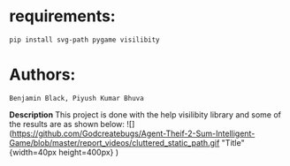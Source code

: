 # requirements:

    pip install svg-path pygame visilibity

# Authors:
    Benjamin Black, Piyush Kumar Bhuva
    
**Description**
This project is done with the help visilibity library and some of the results are as shown below:
![](https://github.com/Godcreatebugs/Agent-Theif-2-Sum-Intelligent-Game/blob/master/report_videos/cluttered_static_path.gif "Title" {width=40px height=400px} ) 
